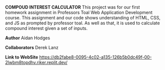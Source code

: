 **COMPOUD INTEREST CALCULATOR**
This project was for our first homework assignment in Professors Toal Web Application Development course. This assignment and our code shows understanding of HTML, CSS, and JS as prompted by professor toal. As well as that, it is used to calculate compound interest given a set of inputs.

**Author**
Aidan Hodges

**Collaborators**
Derek Lanz

**Link to WebSite**
https://db2fabe8-0095-4c02-a135-126b5b0dc49f-00-2lwbm8topdhv.riker.replit.dev/
